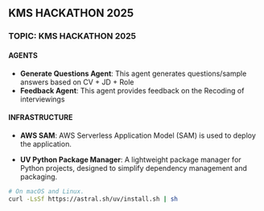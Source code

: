 ## KMS HACKATHON 2025


### TOPIC: KMS HACKATHON 2025


#### AGENTS
- **Generate Questions Agent**: This agent generates questions/sample answers based on CV + JD + Role
- **Feedback Agent**: This agent provides feedback on the Recoding of interviewings



#### INFRASTRUCTURE
- **AWS SAM**: AWS Serverless Application Model (SAM) is used to deploy the application.


- **UV Python Package Manager**: A lightweight package manager for Python projects, designed to simplify dependency management and packaging.

```bash
# On macOS and Linux.
curl -LsSf https://astral.sh/uv/install.sh | sh
```
